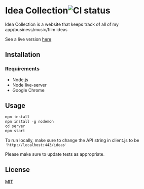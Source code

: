 # Idea Collection![CI status](https://img.shields.io/badge/build-passing-brightgreen.svg)

Idea Collection is a website that keeps track of all of my
app/business/music/film ideas

See a live version [here](https://pearsonsideas.now.sh)

## Installation

### Requirements

- Node.js
- Node live-server
- Google Chrome

## Usage

```javascript
npm install
npm install -g nodemon
cd server
npm start
```

To run locally, make sure to change the API string in client.js to be
`'http://localhost:443/ideas'`

Please make sure to update tests as appropriate.

## License

[MIT](https://choosealicense.com/licenses/mit/)
